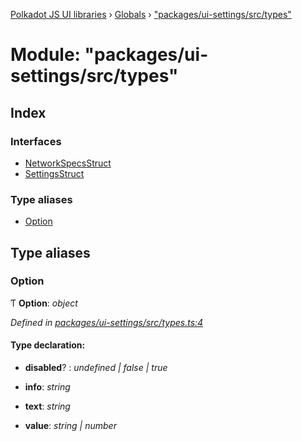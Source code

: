 [Polkadot JS UI libraries](../README.md) › [Globals](../globals.md) › ["packages/ui-settings/src/types"](_packages_ui_settings_src_types_.md)

# Module: "packages/ui-settings/src/types"

## Index

### Interfaces

* [NetworkSpecsStruct](../interfaces/_packages_ui_settings_src_types_.networkspecsstruct.md)
* [SettingsStruct](../interfaces/_packages_ui_settings_src_types_.settingsstruct.md)

### Type aliases

* [Option](_packages_ui_settings_src_types_.md#option)

## Type aliases

###  Option

Ƭ **Option**: *object*

*Defined in [packages/ui-settings/src/types.ts:4](https://github.com/polkadot-js/ui/blob/0017139d/packages/ui-settings/src/types.ts#L4)*

#### Type declaration:

* **disabled**? : *undefined | false | true*

* **info**: *string*

* **text**: *string*

* **value**: *string | number*
